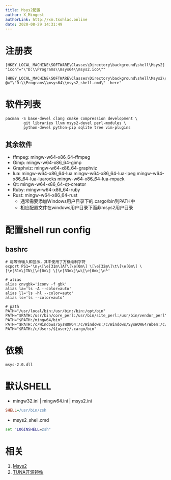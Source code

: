 ```yaml
---
title: Msys2配置
author: X_Mingest
authorLink: http://xm.tsohlac.online
date: 2020-08-29 14:31:49
---
```


# 注册表

```reg
[HKEY_LOCAL_MACHINE\SOFTWARE\Classes\Directory\background\shell\Msys2]
"icon"="\"D:\\Programs\\msys64\\msys2.ico\""

[HKEY_LOCAL_MACHINE\SOFTWARE\Classes\Directory\background\shell\Msys2\command]
@="\"D:\\Programs\\msys64\\msys2_shell.cmd\" -here"
```

# 软件列表

```shell
pacman -S base-devel clang cmake compression development \
        git libraries llvm msys2-devel perl-modules \
        python-devel python-pip sqlite tree vim-plugins
```

## 其余软件

- ffmpeg: mingw-w64-x86_64-ffmpeg
- Gimp: mingw-w64-x86_64-gimp
- Graphviz: mingw-w64-x86_64-graphviz
- lua: mingw-w64-x86_64-lua mingw-w64-x86_64-lua-lpeg mingw-w64-x86_64-lua-luarocks mingw-w64-x86_64-lua-mpack
- Qt: mingw-w64-x86_64-qt-creator
- Ruby: mingw-w64-x86_64-ruby
- Rust: mingw-w64-x86_64-rust
    - 通常需要添加Windows用户目录下的.cargo/bin到PATH中
    - 相应配置文件在windows用户目录下而非msys2用户目录

# 配置shell run config

## bashrc

```shell
# 每等待输入即显示，其中使用了方框绘制字符
export PS1='\n╭\[\e[31m\]AT\[\e[0m\] \[\e[32m\]\t\[\e[0m\] \[\e[31m\]IN\[\e[0m\] \[\e[33m\]\w\[\e[0m\]\n╰'

# alias
alias cnvgbk='iconv -f gbk'
alias la='ls -A --color=auto'
alias ll='ls -hl --color=auto'
alias ls='ls --color=auto'

# path
PATH="/usr/local/bin:/usr/bin:/bin:/opt/bin"
PATH="$PATH:/usr/bin/core_perl:/usr/bin/site_perl:/usr/bin/vendor_perl"
PATH="$PATH:/mingw64/bin"
PATH="$PATH:/c/Windows/SysWOW64:/c/Windows:/c/Windows/SysWOW64/Wbem:/c/Windows/SysWOW64/WindowsPowerShell/v1.0/"
PATH="$PATH:/c/Users/${user}/.cargo/bin"
```

# 依赖

`msys-2.0.dll`

# 默认SHELL

- mingw32.ini | mingw64.ini | msys2.ini
```ini
SHELL=/usr/bin/zsh
```
- msys2_shell.cmd
```bat
set "LOGINSHELL=zsh"
```

# 相关

1. [Msys2](https://mirrors.tuna.tsinghua.edu.cn/msys2/distrib/msys2-x86_64-latest.exe)
1. [TUNA开源镜像](https://mirrors.tuna.tsinghua.edu.cn/)
